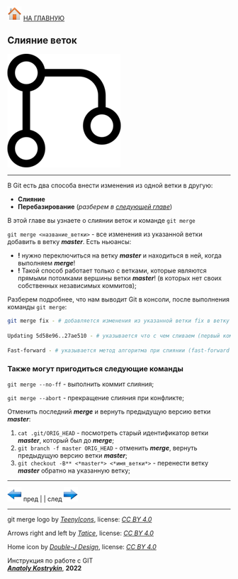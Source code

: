 [![home](./images/home.png)](./readme.md "Домой") [НА ГЛАВНУЮ](./readme.md "Вернуться на главную страницу")

##  Слияние веток

![git_merge_logo](./images/merge_git_icon.png)

---

В Git есть два способа внести изменения из одной ветки в другую: 
* **Слияние**
* **Перебазирование** (*разберем в [следующей главе](./rebasing.md "следующая глава")*)

В этой главе вы узнаете о слиянии веток и команде `git merge`

`git merge <название_ветки>` - все изменения из указанной ветки добавить в ветку ***master***. Есть ньюансы:  

* **!** нужно переключиться на ветку ***master*** и находиться в ней, когда выполняем ***merge***!  
* **!** Такой способ работает только с ветками, которые являются прямыми потомками вершины ветки ***master***!
(в которых нет своих собственных независимых коммитов);

Разберем подробнее, что нам выводит Git в консоли, после выполнения команды `git merge`:
~~~bash
git merge fix - # добавляется изменения из указанной ветки fix в ветку master;

Updating 5d58e96..27ae510 - # указывается что с чем сливаем (первый коммит - вершина ветки master, второй коммит - вершина указанной ветки fix);

Fast-forward - # указывается метод алгоритма при слиянии (fast-forward - самый простой, коммиты указанной ветки становятся коммитами ветки master, указатель ветки master переносится на вершину указанной ветки).
~~~

### Также могут пригодиться следующие команды

`git merge --no-ff` - выполнить коммит слияния;

`git merge --abort` - прекращение слияния при конфликте;

Отменить последний ***merge*** и вернуть предыдущую версию ветки ***master***:  
1. `cat .git/ORIG_HEAD` - посмотреть старый идентификатор ветки ***master***, который был до ***merge***;  
2. `git branch -f master ORIG_HEAD` - отменить ***merge***, вернуть предыдущую версию ветки ***master***;
3. `git checkout -B** <*master*> <*имя_ветки*>` - перенести ветку ***master*** обратно на указанную ветку;

---

[![previous](./images/arrow_left.png)](./branches_basic.md "Предыдущая")
пред | | след [![next](./images/arrow_right.png)](./rebasing.md "Следующая")

---

git merge logo by *[TeenyIcons](https://teenyicons.com/)*, 
license: *[CC BY 4.0](https://creativecommons.org/licenses/by/4.0/)*

Arrows right and left by *[Tatice](http://tatice.deviantart.com)*, 
license: *[CC BY 4.0](https://creativecommons.org/licenses/by/4.0/)*

Home icon by *[Double-J Design](http://www.doublejdesign.co.uk)*, 
license: *[CC BY 4.0](https://creativecommons.org/licenses/by/4.0/)*

Инструкция по работе с GIT  
***[Anatoly Kostrykin](https://github.com/Anatoly-web-dev)***, **2022**